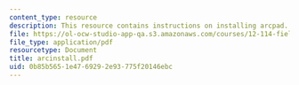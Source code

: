 ```yaml
---
content_type: resource
description: This resource contains instructions on installing arcpad.
file: https://ol-ocw-studio-app-qa.s3.amazonaws.com/courses/12-114-field-geology-i-fall-2005/0b85b5651e4769292e93775f20146ebc_arcinstall.pdf
file_type: application/pdf
resourcetype: Document
title: arcinstall.pdf
uid: 0b85b565-1e47-6929-2e93-775f20146ebc
---
```

